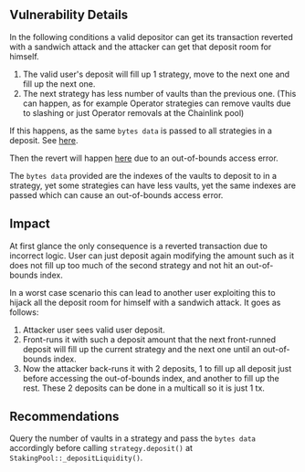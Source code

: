 ## Vulnerability Details

In the following conditions a valid depositor can get its transaction reverted with a sandwich attack and the attacker can get that deposit room for himself.

1. The valid user's deposit will fill up 1 strategy, move to the next one and fill up the next one.
2. The next strategy has less number of vaults than the previous one. (This can happen, as for example Operator strategies can remove vaults due to slashing or just Operator removals at the Chainlink pool)

If this happens, as the same `bytes data` is passed to all strategies in a deposit. See [here](https://github.com/Cyfrin/2024-09-stakelink/blob/main/contracts/core/StakingPool.sol#L484).

Then the revert will happen [here](https://github.com/Cyfrin/2024-09-stakelink/blob/main/contracts/linkStaking/base/VaultControllerStrategy.sol#L189) due to an out-of-bounds access error.

The `bytes data` provided are the indexes of the vaults to deposit to in a strategy, yet some strategies can have less vaults, yet the same indexes are passed which can cause an out-of-bounds access error.

## Impact

At first glance the only consequence is a reverted transaction due to incorrect logic. User can just deposit again modifying the amount such as it does not fill up too much of the second strategy and not hit an out-of-bounds index.

In a worst case scenario this can lead to another user exploiting this to hijack all the deposit room for himself with a sandwich attack. It goes as follows:

1. Attacker user sees valid user deposit.
2. Front-runs it with such a deposit amount that the next front-runned deposit will fill up the current strategy and the next one until an out-of-bounds index.
3. Now the attacker back-runs it with 2 deposits, 1 to fill up all deposit just before accessing the out-of-bounds index, and another to fill up the rest. These 2 deposits can be done in a multicall so it is just 1 tx.

## Recommendations

Query the number of vaults in a strategy and pass the `bytes data` accordingly before calling `strategy.deposit()` at `StakingPool::_depositLiquidity()`.
